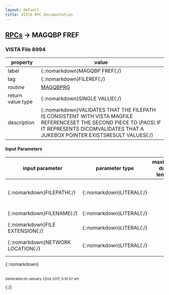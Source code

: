 ```yaml
---
layout: default
title: VISTA RPC documentation
---
```




## [RPCs](TableOfContent.md) &#8594; MAGQBP FREF 



### VISTA File 8994 


 property | value 
--- | --- 
 label | {::nomarkdown}MAGQBP FREF{:/}
 tag | {::nomarkdown}FILEREF{:/}
 routine | [MAGQBPRG](http://code.osehra.org/dox/Routine_MAGQBPRG_source.html)
 return value type | {::nomarkdown}SINGLE VALUE{:/}
 description | {::nomarkdown}VALIDATES THAT THE FILEPATH IS CONSISTENT WITH VISTA MAGFILE REFERENCESET THE SECOND PIECE TO \PACS\ IF IT REPRESENTS DICOMVALIDATES THAT A JUKEBOX POINTER EXISTSRESULT VALUES{:/}

#### Input Parameters

| input parameter | parameter type | maximum data length | required | description | 
| --- | --- | --- | --- | --- | 
| {::nomarkdown}FILEPATH{:/} | {::nomarkdown}LITERAL{:/} |  | {::nomarkdown}true{:/} | {::nomarkdown}The computer name and directory path of the file.{:/} | 
| {::nomarkdown}FILENAME{:/} | {::nomarkdown}LITERAL{:/} |  | {::nomarkdown}true{:/} | {::nomarkdown}The filename.{:/} | 
| {::nomarkdown}FILE EXTENSION{:/} | {::nomarkdown}LITERAL{:/} |  | {::nomarkdown}true{:/} | {::nomarkdown}The file extension.{:/} | 
| {::nomarkdown}NETWORK LOCATION{:/} | {::nomarkdown}LITERAL{:/} |  | {::nomarkdown}true{:/} | {::nomarkdown}Current share network path being evaluated.{:/} | 

{::nomarkdown} <br/><br/><p style="font-size: 11px">Generated on January 22nd 2017, 3:10:57 am</p>{:/}